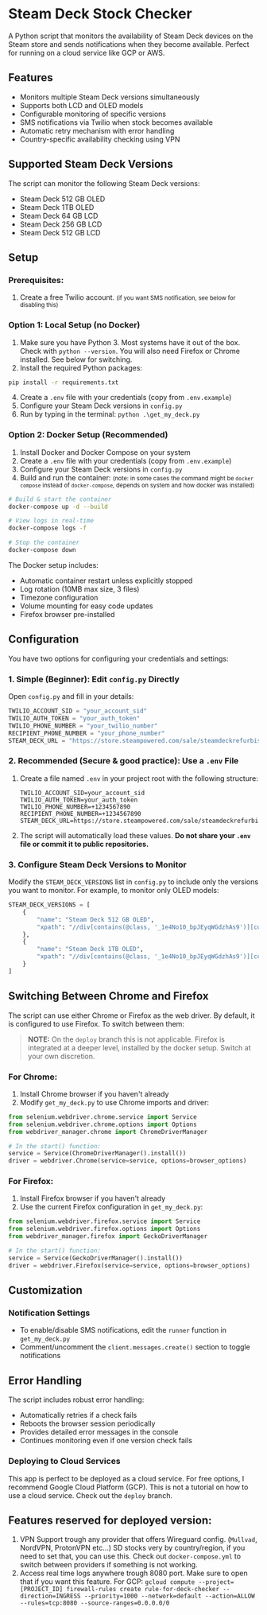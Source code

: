 # Steam Deck Stock Checker

A Python script that monitors the availability of Steam Deck devices on the Steam store and sends notifications when they become available.
Perfect for running on a cloud service like GCP or AWS.

## Features

- Monitors multiple Steam Deck versions simultaneously
- Supports both LCD and OLED models
- Configurable monitoring of specific versions
- SMS notifications via Twilio when stock becomes available
- Automatic retry mechanism with error handling
- Country-specific availability checking using VPN

## Supported Steam Deck Versions

The script can monitor the following Steam Deck versions:
- Steam Deck 512 GB OLED
- Steam Deck 1TB OLED
- Steam Deck 64 GB LCD
- Steam Deck 256 GB LCD
- Steam Deck 512 GB LCD

## Setup

### Prerequisites:
1. Create a free Twilio account. <small>(if you want SMS notification, see below for disabling this)</small>

### Option 1: Local Setup (no Docker)

1. Make sure you have Python 3. Most systems have it out of the box. Check with `python --version`. You will also need Firefox or Chrome installed. See below for switching.
2. Install the required Python packages:
```bash
pip install -r requirements.txt
```
4. Create a `.env` file with your credentials (copy from `.env.example`)
5. Configure your Steam Deck versions in `config.py`
6. Run by typing in the terminal: `python .\get_my_deck.py`

### Option 2: Docker Setup (Recommended)

1. Install Docker and Docker Compose on your system
2. Create a `.env` file with your credentials (copy from `.env.example`)
3. Configure your Steam Deck versions in `config.py`
4. Build and run the container: <small>(note: in some cases the command might be `docker compose` instead of `docker-compose`, depends on system and how docker was installed)</small>
```bash
# Build & start the container
docker-compose up -d --build

# View logs in real-time
docker-compose logs -f

# Stop the container
docker-compose down
```

The Docker setup includes:
- Automatic container restart unless explicitly stopped
- Log rotation (10MB max size, 3 files)
- Timezone configuration
- Volume mounting for easy code updates
- Firefox browser pre-installed

## Configuration

You have two options for configuring your credentials and settings:

### 1. Simple (Beginner): Edit `config.py` Directly

Open `config.py` and fill in your details:
```python
TWILIO_ACCOUNT_SID = "your_account_sid"
TWILIO_AUTH_TOKEN = "your_auth_token"
TWILIO_PHONE_NUMBER = "your_twilio_number"
RECIPIENT_PHONE_NUMBER = "your_phone_number"
STEAM_DECK_URL = "https://store.steampowered.com/sale/steamdeckrefurbished"
```

### 2. Recommended (Secure & good practice): Use a `.env` File

1. Create a file named `.env` in your project root with the following structure:
   ```env
   TWILIO_ACCOUNT_SID=your_account_sid
   TWILIO_AUTH_TOKEN=your_auth_token
   TWILIO_PHONE_NUMBER=+1234567890
   RECIPIENT_PHONE_NUMBER=+1234567890
   STEAM_DECK_URL=https://store.steampowered.com/sale/steamdeckrefurbished
   ```
2. The script will automatically load these values. **Do not share your `.env` file or commit it to public repositories.**

### 3. Configure Steam Deck Versions to Monitor

Modify the `STEAM_DECK_VERSIONS` list in `config.py` to include only the versions you want to monitor. For example, to monitor only OLED models:

```python
STEAM_DECK_VERSIONS = [
    {
        "name": "Steam Deck 512 GB OLED",
        "xpath": "//div[contains(@class, '_1e4No10_bpJEyqWGdzhAs9')][contains(text(), '512 GB OLED')]/following::div[contains(@class, 'CartBtn')]/span"
    },
    {
        "name": "Steam Deck 1TB OLED",
        "xpath": "//div[contains(@class, '_1e4No10_bpJEyqWGdzhAs9')][contains(text(), '1TB OLED')]/following::div[contains(@class, 'CartBtn')]/span"
    }
]
```

## Switching Between Chrome and Firefox

The script can use either Chrome or Firefox as the web driver. By default, it is configured to use Firefox. To switch between them:

> **NOTE:** On the `deploy` branch this is not applicable. Firefox is integrated at a deeper level, installed by the docker setup. Switch at your own discretion. 

### For Chrome:
1. Install Chrome browser if you haven't already
2. Modify `get_my_deck.py` to use Chrome imports and driver:
```python
from selenium.webdriver.chrome.service import Service
from selenium.webdriver.chrome.options import Options
from webdriver_manager.chrome import ChromeDriverManager

# In the start() function:
service = Service(ChromeDriverManager().install())
driver = webdriver.Chrome(service=service, options=browser_options)
```

### For Firefox:
1. Install Firefox browser if you haven't already
2. Use the current Firefox configuration in `get_my_deck.py`:
```python
from selenium.webdriver.firefox.service import Service
from selenium.webdriver.firefox.options import Options
from webdriver_manager.firefox import GeckoDriverManager

# In the start() function:
service = Service(GeckoDriverManager().install())
driver = webdriver.Firefox(service=service, options=browser_options)
```

## Customization

### Notification Settings
- To enable/disable SMS notifications, edit the `runner` function in `get_my_deck.py`
- Comment/uncomment the `client.messages.create()` section to toggle notifications

## Error Handling

The script includes robust error handling:
- Automatically retries if a check fails
- Reboots the browser session periodically
- Provides detailed error messages in the console
- Continues monitoring even if one version check fails

### Deploying to Cloud Services
This app is perfect to be deployed as a cloud service. For free options, I recommend Google Cloud Platform (GCP).
This is not a tutorial on how to use a cloud service.
Check out the `deploy` branch.

## Features reserved for deployed version:
1. VPN Support trough any provider that offers Wireguard config. (`Mullvad`, NordVPN, ProtonVPN etc...) SD stocks very by country/region, if you need to set that, you can use this. Check out `docker-compose.yml` to switch between providers if something is not working.
2. Access real time logs anywhere trough 8080 port. Make sure to open that if you want this feature. For GCP:
`gcloud compute --project=[PROJECT_ID] firewall-rules create rule-for-deck-checker --direction=INGRESS --priority=1000 --network=default --action=ALLOW --rules=tcp:8080 --source-ranges=0.0.0.0/0`

